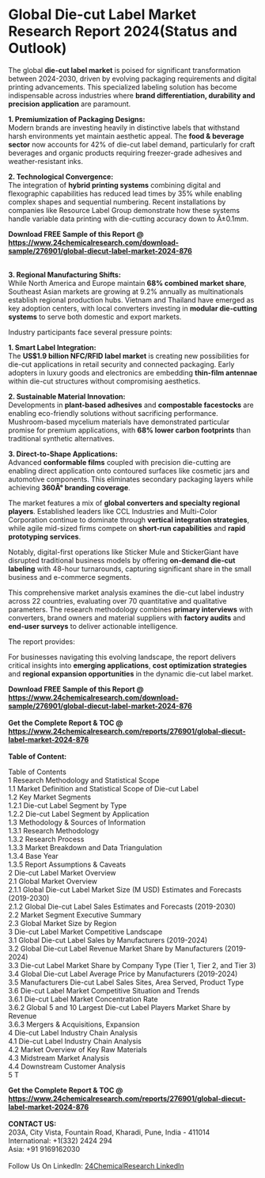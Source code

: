 <h1>Global Die-cut Label Market Research Report 2024(Status and Outlook)</h1><p>The global <strong>die-cut label market</strong> is poised for significant transformation between 2024-2030, driven by evolving packaging requirements and digital printing advancements. This specialized labeling solution has become indispensable across industries where <strong>brand differentiation, durability and precision application</strong> are paramount.</p><p><strong>1. Premiumization of Packaging Designs:</strong><br>
Modern brands are investing heavily in distinctive labels that withstand harsh environments yet maintain aesthetic appeal. The <strong>food &amp; beverage sector</strong> now accounts for 42% of die-cut label demand, particularly for craft beverages and organic products requiring freezer-grade adhesives and weather-resistant inks.</p><p><strong>2. Technological Convergence:</strong><br>
The integration of <strong>hybrid printing systems</strong> combining digital and flexographic capabilities has reduced lead times by 35% while enabling complex shapes and sequential numbering. Recent installations by companies like Resource Label Group demonstrate how these systems handle variable data printing with die-cutting accuracy down to Â±0.1mm.</p><div><b>Download FREE Sample of this Report @ 
            <a href="https://www.24chemicalresearch.com/download-sample/276901/global-diecut-label-market-2024-876">
            https://www.24chemicalresearch.com/download-sample/276901/global-diecut-label-market-2024-876</a></b></div><br><p><strong>3. Regional Manufacturing Shifts:</strong><br>
While North America and Europe maintain <strong>68% combined market share</strong>, Southeast Asian markets are growing at 9.2% annually as multinationals establish regional production hubs. Vietnam and Thailand have emerged as key adoption centers, with local converters investing in <strong>modular die-cutting systems</strong> to serve both domestic and export markets.</p><p>Industry participants face several pressure points:</p><p><strong>1. Smart Label Integration:</strong><br>
The <strong>US$1.9 billion NFC/RFID label market</strong> is creating new possibilities for die-cut applications in retail security and connected packaging. Early adopters in luxury goods and electronics are embedding <strong>thin-film antennae</strong> within die-cut structures without compromising aesthetics.</p><p><strong>2. Sustainable Material Innovation:</strong><br>
Developments in <strong>plant-based adhesives</strong> and <strong>compostable facestocks</strong> are enabling eco-friendly solutions without sacrificing performance. Mushroom-based mycelium materials have demonstrated particular promise for premium applications, with <strong>68% lower carbon footprints</strong> than traditional synthetic alternatives.</p><p><strong>3. Direct-to-Shape Applications:</strong><br>
Advanced <strong>conformable films</strong> coupled with precision die-cutting are enabling direct application onto contoured surfaces like cosmetic jars and automotive components. This eliminates secondary packaging layers while achieving <strong>360Â° branding coverage</strong>.</p><p>The market features a mix of <strong>global converters and specialty regional players</strong>. Established leaders like CCL Industries and Multi-Color Corporation continue to dominate through <strong>vertical integration strategies</strong>, while agile mid-sized firms compete on <strong>short-run capabilities</strong> and <strong>rapid prototyping services</strong>.</p><p>Notably, digital-first operations like Sticker Mule and StickerGiant have disrupted traditional business models by offering <strong>on-demand die-cut labeling</strong> with 48-hour turnarounds, capturing significant share in the small business and e-commerce segments.</p><p>This comprehensive market analysis examines the die-cut label industry across 22 countries, evaluating over 70 quantitative and qualitative parameters. The research methodology combines <strong>primary interviews</strong> with converters, brand owners and material suppliers with <strong>factory audits</strong> and <strong>end-user surveys</strong> to deliver actionable intelligence.</p><p>The report provides:
</p><p>For businesses navigating this evolving landscape, the report delivers critical insights into <strong>emerging applications</strong>, <strong>cost optimization strategies</strong> and <strong>regional expansion opportunities</strong> in the dynamic die-cut label market.</p><div><b>Download FREE Sample of this Report @ 
            <a href="https://www.24chemicalresearch.com/download-sample/276901/global-diecut-label-market-2024-876">
            https://www.24chemicalresearch.com/download-sample/276901/global-diecut-label-market-2024-876</a></b></div><br><div><b>Get the Complete Report & TOC @ 
            <a href="https://www.24chemicalresearch.com/reports/276901/global-diecut-label-market-2024-876">
            https://www.24chemicalresearch.com/reports/276901/global-diecut-label-market-2024-876</a></b></div><br>
            <b>Table of Content:</b><p>Table of Contents<br />
1 Research Methodology and Statistical Scope<br />
1.1 Market Definition and Statistical Scope of Die-cut Label<br />
1.2 Key Market Segments<br />
1.2.1 Die-cut Label Segment by Type<br />
1.2.2 Die-cut Label Segment by Application<br />
1.3 Methodology & Sources of Information<br />
1.3.1 Research Methodology<br />
1.3.2 Research Process<br />
1.3.3 Market Breakdown and Data Triangulation<br />
1.3.4 Base Year<br />
1.3.5 Report Assumptions & Caveats<br />
2 Die-cut Label Market Overview<br />
2.1 Global Market Overview<br />
2.1.1 Global Die-cut Label Market Size (M USD) Estimates and Forecasts (2019-2030)<br />
2.1.2 Global Die-cut Label Sales Estimates and Forecasts (2019-2030)<br />
2.2 Market Segment Executive Summary<br />
2.3 Global Market Size by Region<br />
3 Die-cut Label Market Competitive Landscape<br />
3.1 Global Die-cut Label Sales by Manufacturers (2019-2024)<br />
3.2 Global Die-cut Label Revenue Market Share by Manufacturers (2019-2024)<br />
3.3 Die-cut Label Market Share by Company Type (Tier 1, Tier 2, and Tier 3)<br />
3.4 Global Die-cut Label Average Price by Manufacturers (2019-2024)<br />
3.5 Manufacturers Die-cut Label Sales Sites, Area Served, Product Type<br />
3.6 Die-cut Label Market Competitive Situation and Trends<br />
3.6.1 Die-cut Label Market Concentration Rate<br />
3.6.2 Global 5 and 10 Largest Die-cut Label Players Market Share by Revenue<br />
3.6.3 Mergers & Acquisitions, Expansion<br />
4 Die-cut Label Industry Chain Analysis<br />
4.1 Die-cut Label Industry Chain Analysis<br />
4.2 Market Overview of Key Raw Materials<br />
4.3 Midstream Market Analysis<br />
4.4 Downstream Customer Analysis<br />
5 T</p><div><b>Get the Complete Report & TOC @ 
            <a href="https://www.24chemicalresearch.com/reports/276901/global-diecut-label-market-2024-876">
            https://www.24chemicalresearch.com/reports/276901/global-diecut-label-market-2024-876</a></b></div><br><b>CONTACT US:</b><br>
            203A, City Vista, Fountain Road, Kharadi, Pune, India - 411014<br>
            International: +1(332) 2424 294<br>
            Asia: +91 9169162030 <br><br>
            Follow Us On LinkedIn: <a href="https://www.linkedin.com/company/24chemicalresearch/">24ChemicalResearch LinkedIn</a>